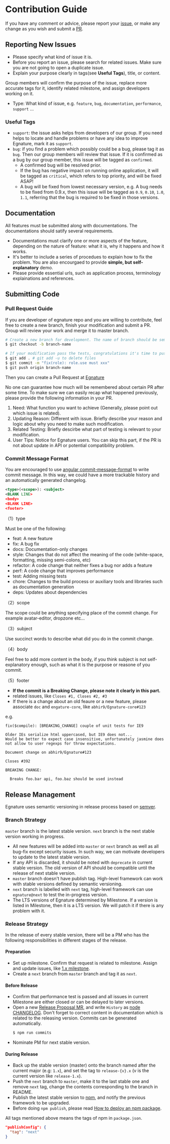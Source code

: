 # Contribution Guide

If you have any comment or advice, please report your [issue](https://github.com/LoginRadius/Egnature/issues),
or make any change as you wish and submit a [PR](https://github.com/LoginRadius/Egnature/pulls).

## Reporting New Issues

- Please specify what kind of issue it is.
- Before you report an issue, please search for related issues. Make sure you are not going to open a duplicate issue.
- Explain your purpose clearly in tags(see **Useful Tags**), title, or content.

 Group members will confirm the purpose of the issue, replace more accurate tags for it, identify related milestone, and assign developers working on it.

- Type: What kind of issue, e.g. `feature`, `bug`, `documentation`, `performance`, `support` ...

### Useful Tags

- `support`: the issue asks helps from developers of our group. If you need helps to locate and handle problems or have any idea to improve Egnature, mark it as `support`.
- `bug`: if you find a problem which possibly could be a bug, please tag it as `bug`. Then our group members will review that issue. If it is confirmed as a bug by our group member, this issue will be tagged as `confirmed`.
  - A confirmed bug will be resolved prior.
  - If the bug has negative impact on running online application, it will be tagged as `critical`, which refers to top priority, and will be fixed ASAP!
  - A bug will be fixed from lowest necessary version, e.g. A bug needs to be fixed from 0.9.x, then this issue will be tagged as `0.9`, `0.10`, `1.0`, `1.1`, referring that the bug is required to be fixed in those versions.

## Documentation

All features must be submitted along with documentations. The documentations should satify several requirements.

- Documentations must clarify one or more aspects of the feature, depending on the nature of feature: what it is, why it happens and how it works.
- It's better to include a series of procedues to explain how to fix the problem. You are also encourgaed to provide **simple, but self-explanatory** demo.
- Please provide essential urls, such as application process, terminology explainations and references.

## Submitting Code

### Pull Request Guide

If you are developer of egnature repo and you are willing to contribute, feel free to create a new branch, finish your modification and submit a PR.  Group will review your work and merge it to master branch.

```bash
# Create a new branch for development. The name of branch should be semantic, avoiding words like 'update' or 'tmp'. We suggest to use feature/xxx, if the modification is about to implement a new feature.
$ git checkout -b branch-name

# If your modification pass the tests, congratulations it's time to push your work back to us. Notice that the commit message should be wirtten in the following format.
$ git add . # git add -u to delete files
$ git commit -m "fix(role): role.use must xxx"
$ git push origin branch-name
```

Then you can create a Pull Request at [Egnature](https://github.com/LoginRadius/Egnature/pulls)

No one can guarantee how much will be remembered about certain PR after some time. To make sure we can easily recap what happened previously, please provide the following information in your PR.

1. Need: What function you want to achieve (Generally, please point out which issue is related).
2. Updating Reason: Different with issue. Briefly describe your reason and logic about why you need to make such modification.
3. Related Testing: Briefly descirbe what part of testing is relevant to your modification.
4. User Tips: Notice for Egnature users. You can skip this part, if the PR is not about update in API or potential compatibility problem.

### Commit Message Format

You are encouraged to use [angular commit-message-format](https://github.com/angular/angular.js/blob/master/DEVELOPERS.md#-git-commit-guidelines) to write commit message. In this way, we could have a more trackable history and an automatically generated changelog.

```xml
<type>(<scope>): <subject>
<BLANK LINE>
<body>
<BLANK LINE>
<footer>
```

（1）type

Must be one of the following:

- feat: A new feature
- fix: A bug fix
- docs: Documentation-only changes
- style: Changes that do not affect the meaning of the code (white-space, formatting, missing semi-colons, etc)
- refactor: A code change that neither fixes a bug nor adds a feature
- perf: A code change that improves performance
- test: Adding missing tests
- chore: Changes to the build process or auxiliary tools and libraries such as documentation generation
- deps: Updates about dependencies

（2）scope

The scope could be anything specifying place of the commit change. For example avatar-editor, dropzone etc...

（3）subject

Use succinct words to describe what did you do in the commit change.

（4）body

Feel free to add more content in the body, if you think subject is not self-explanatory enough, such as what it is the purpose or reasone of you commit.

（5）footer

- **If the commit is a Breaking Change, please note it clearly in this part.**
- related issues, like `Closes #1, Closes #2, #3`
- If there is a change about an old feaure or a new feature, please associate `doc` and `engature-core`, like `abhir9/Egnature-core#123`

e.g.

```
fix($compile): [BREAKING_CHANGE] couple of unit tests for IE9

Older IEs serialize html uppercased, but IE9 does not...
Would be better to expect case insensitive, unfortunately jasmine does
not allow to user regexps for throw expectations.

Document change on abhir9/Egnature#123

Closes #392

BREAKING CHANGE:

  Breaks foo.bar api, foo.baz should be used instead
```


## Release Management

Egnature uses semantic versioning in release process based on [semver].

### Branch Strategy

`master` branch is the latest stable version. `next` branch is the next stable version working in progress.

- All new features will be added into `master` or `next` branch as well as all bug-fix except security issues. In such way, we can motivate developers to update to the latest stable version.
- If any API is discarded, it should be noted with `deprecate` in current stable version. The old version of API should be compatible until the release of next stable version.
- `master` branch doesn't have publish tag. High-level framework can work with stable versions defined by semantic versioning.
- `next` branch is labelled with `next` tag, high-level framework can use `egnature@next` to test the in-progress version.
- The LTS versions of Egnature determined by Milestone. If a version is listed in Milestone, then it is a LTS version. We will patch it if there is any problem with it.

### Release Strategy

In the release of every stable version, there will be a PM who has the following responsibilities in different stages of the release.

#### Preparation

- Set up milestone. Confirm that request is related to milestone. Assign and update issues, like [1.x milestone].
- Create a `next` branch from `master` branch and tag it as `next`.

#### Before Release

- Confirm that performance test is passed and all issues in current Milestone are either closed or can be delayed to later versions.
- Open a new [Release Proposal MR], and write `History` as [node CHANGELOG]. Don't forget to correct content in documentation which is related to the releasing version. Commits can be generated automatically.
    ```bash
    $ npm run commits
    ```
- Nominate PM for next stable version.

#### During Release

- Back up the stable version (master) onto the branch named after the current major (e.g: `1.x`), and set the tag to `release-{v}.x` (v is the current version like `release-1.x`).
- Push the `next` branch to `master`, make it to the last stable one and remove `next` tag, change the contents corresponding to the branch in README.
- Publish the latest stable version to [npm], and notify the previous framework to be upgraded.
- Before doing `npm publish`, please read [How to deploy an npm package].

All tags mentioned above means the tags of npm in `package.json`.

```json
"publishConfig": {
  "tag": "next"
}
```

[semver]: https://semver.org/
[Release Proposal MR]: https://github.com/nodejs/node/pull/4181
[node CHANGELOG]: https://github.com/nodejs/node/blob/master/CHANGELOG.md
[1.x milestone]: https://github.com/abhir9/Egnature/milestone/1
[npm]: http://npmjs.com/
[How to deploy an npm package]: https://fengmk2.com/blog/2016/how-i-publish-a-npm-package
